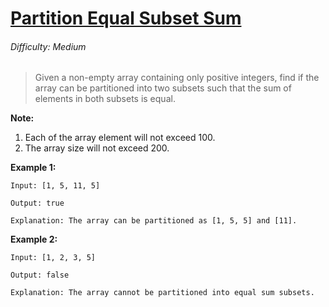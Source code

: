 # [Partition Equal Subset Sum](https://leetcode.com/problems/partition-equal-subset-sum/)

###### Difficulty: Medium

> Given a non-empty array containing only positive integers, find if the array can be partitioned into two subsets such that the sum of elements in both subsets is equal.

**Note:**

1. Each of the array element will not exceed 100.
2. The array size will not exceed 200.
 

**Example 1:**

    Input: [1, 5, 11, 5]

    Output: true

    Explanation: The array can be partitioned as [1, 5, 5] and [11].
 

**Example 2:**

    Input: [1, 2, 3, 5]

    Output: false

    Explanation: The array cannot be partitioned into equal sum subsets.